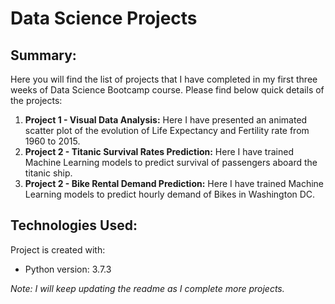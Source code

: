 # Data Science Projects

## Summary:
Here you will find the list of projects that I have completed in my first three weeks of Data Science Bootcamp course. Please find below quick details of the projects:

1. **Project 1 - Visual Data Analysis:** Here I have presented an animated scatter plot of the evolution of Life Expectancy and Fertility rate from 1960 to 2015.
2. **Project 2 - Titanic Survival Rates Prediction:** Here I have trained Machine Learning models to predict survival of passengers aboard the titanic ship.
3. **Project 2 - Bike Rental Demand Prediction:** Here I have trained Machine Learning models to predict hourly demand of Bikes in Washington DC.

## Technologies Used:
Project is created with:
* Python version: 3.7.3

*Note: I will keep updating the readme as I complete more projects.*
